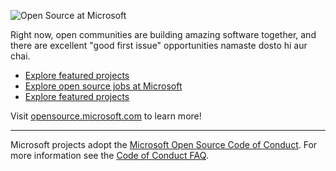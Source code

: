 ![Open Source at Microsoft](https://user-images.githubusercontent.com/74038190/241765440-80728820-e06b-4f96-9c9e-9df46f0cc0a5.gif) 



Right now, open communities are building amazing software together, and there are excellent "good first issue" opportunities namaste dosto hi aur chai.

* [Explore featured projects](https://opensource.microsoft.com/projects/)
* [Explore open source jobs at Microsoft](https://careers.microsoft.com/us/en/search-results?keywords=open%20source)
* [Explore featured projects](https://opensource.microsoft.com/projects/)

Visit [opensource.microsoft.com](https://opensource.microsoft.com) to learn more!

----

Microsoft projects adopt the [Microsoft Open Source Code of Conduct](https://opensource.microsoft.com/codeofconduct/). For more information see the [Code of Conduct FAQ](https://opensource.microsoft.com/codeofconduct/faq/).

